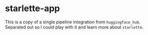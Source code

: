 # starlette-app

This is a copy of a single pipeline integration from `huggingface_hub`. Separated out so I could play with it and learn more about `starlette`. 
